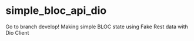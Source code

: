# simple_bloc_api_dio
Go to branch develop!
Making simple BLOC state using Fake Rest data with Dio Client

